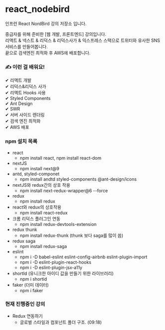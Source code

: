 # react_nodebird

인프런 React NordBird 강의 저장소 입니다.

중급자를 위해 준비한 [웹 개발, 프론트엔드] 강의입니다.  
리액트 & 넥스트 & 리덕스 & 리덕스사가 & 익스프레스 스택으로 트위터와 유사한 SNS 서비스를 만들어봅니다.   
끝으로 검색엔진 최적화 후 AWS에 배포합니다.

### ✍️ 이런 걸 배워요!  
  
✔ 리액트 개발  
✔ 리덕스&리덕스 사가  
✔ 리액트 Hooks 사용  
✔ Styled Components  
✔ Ant Design  
✔ SWR  
✔ 서버 사이드 렌더링  
✔ 검색 엔진 최적화  
✔ AWS 배포  

### npm 설치 목록
- react  
  + npm install react, npm install react-dom  
- nextJS  
  + npm install next@9  
- antd, styled-componet 
  + npm install andtd styled-components @ant-design/icons   
- nextJS와 redux간의 상호 작용  
  + npm install next-redux-wrapper@6 --force  
- redux 
  + npm install redux
- react와 redux의 상호작용 
  + npm install react-redux 
- 크롬 리덕스 플러그인 연동
  + npm install redux-devtools-extension
- redux thunk
  + npm install redux-thunk (thunk 보다 saga를 많이 씀)
- redux saga
  + npm install redux-saga
- eslint
  + npm i -D babel-eslint eslint-config-airbnb eslint-plugin-import
  + npm i -D eslint-plugin-react-hooks
  + npm i -D eslint-plugin-jsx-a11y
- shortId (유니크한 아이디 값을 만들기 위한 라이브러리)
  + npm i shortid
- faker (더미 데이터)
  + npm i faker

### 현재 진행중인 강의
- Redux 연동하기
  + 글로벌 스타일과 컴포넌트 폴더 구조. (09:18)
